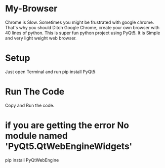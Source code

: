 # My-Browser
Chrome is Slow. Sometimes you might be frustrated with google chrome. That's why you should Ditch Google Chrome, create your own browser with 40 lines of python. This is super fun python project using PyQt5.
It is Simple and very light weight web browser.

# Setup
Just open Terminal and run
pip install PyQt5

# Run The Code
Copy and Run the code.

# if you are getting the error No module named 'PyQt5.QtWebEngineWidgets'
pip install PyQtWebEngine
